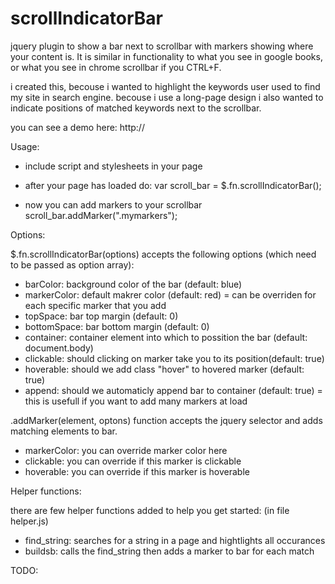 scrollIndicatorBar
==================

jquery plugin to show a bar next to scrollbar with markers showing where your content is. It is similar in functionality to what you see in google books, or what you see in chrome scrollbar if you CTRL+F. 

i created this, becouse i wanted to highlight the keywords user used to find my site in search engine. becouse i use a long-page design i also wanted to indicate positions of matched keywords next to the scrollbar.

you can see a demo here: http://

Usage:

- include script and stylesheets in your page
- after your page has loaded do:
    var scroll_bar = $.fn.scrollIndicatorBar();

- now you can add markers to your scrollbar
    scroll_bar.addMarker(".mymarkers");



Options:

$.fn.scrollIndicatorBar(options) accepts the following options (which need to be passed as option array):
- barColor: background color of the bar                        (default: blue)
- markerColor: default makrer color                            (default: red)
  = can be overriden for each specific marker that you add
- topSpace: bar top margin                                     (default: 0)
- bottomSpace: bar bottom margin                               (default: 0)
- container: container element into which to possition the bar (default: document.body)
- clickable: should clicking on marker take you to its position(default: true)
- hoverable: should we add class "hover" to hovered marker     (default: true)
- append: should we automaticly append bar to container        (default: true)
  = this is usefull if you want to add many markers at load


.addMarker(element, optons) function accepts the jquery selector and adds matching elements to bar. 
- markerColor: you can override marker color here
- clickable: you can override if this marker is clickable
- hoverable: you can override if this marker is hoverable


Helper functions:

there are few helper functions added to help you get started: (in file helper.js)
- find_string: searches for a string in a page and hightlights all occurances
- buildsb: calls the find_string then adds a marker to bar for each match


TODO:

